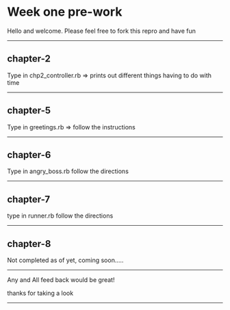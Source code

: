 Week one pre-work
===================


Hello and welcome. Please feel free to fork this repro and have fun

----------


chapter-2
----

Type in chp2_controller.rb => prints out different things having to do with time

-----

chapter-5
---

Type in greetings.rb  =>  follow the instructions

-----

chapter-6
---

Type in angry_boss.rb follow the directions

----

chapter-7
---

 type in runner.rb follow the directions

-----

chapter-8
---

 Not completed as of yet, coming soon.....

-----


Any and All feed back would be great!

thanks for taking a look

---